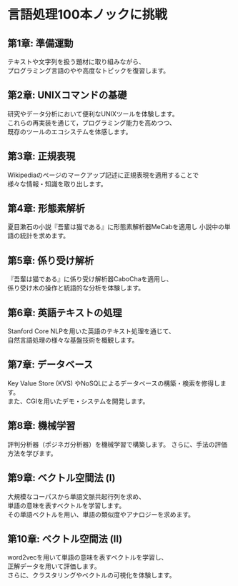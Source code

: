 # 言語処理100本ノックに挑戦

## 第1章: 準備運動
テキストや文字列を扱う題材に取り組みながら、  
プログラミング言語のやや高度なトピックを復習します。

## 第2章: UNIXコマンドの基礎
研究やデータ分析において便利なUNIXツールを体験します。  
これらの再実装を通じて，プログラミング能力を高めつつ、  
既存のツールのエコシステムを体感します。

## 第3章: 正規表現
Wikipediaのページのマークアップ記述に正規表現を適用することで  
様々な情報・知識を取り出します。

## 第4章: 形態素解析
夏目漱石の小説『吾輩は猫である』に形態素解析器MeCabを適用し
小説中の単語の統計を求めます。

## 第5章: 係り受け解析
『吾輩は猫である』に係り受け解析器CaboChaを適用し、  
係り受け木の操作と統語的な分析を体験します。

## 第6章: 英語テキストの処理
Stanford Core NLPを用いた英語のテキスト処理を通じて、  
自然言語処理の様々な基盤技術を概観します。

## 第7章: データベース
Key Value Store (KVS) やNoSQLによるデータベースの構築・検索を修得します。  
また、CGIを用いたデモ・システムを開発します。

## 第8章: 機械学習
評判分析器（ポジネガ分析器）を機械学習で構築します。
さらに、手法の評価方法を学びます。

## 第9章: ベクトル空間法 (I)
大規模なコーパスから単語文脈共起行列を求め、  
単語の意味を表すベクトルを学習します。  
その単語ベクトルを用い、単語の類似度やアナロジーを求めます。

## 第10章: ベクトル空間法 (II)
word2vecを用いて単語の意味を表すベクトルを学習し、  
正解データを用いて評価します。  
さらに、クラスタリングやベクトルの可視化を体験します。
